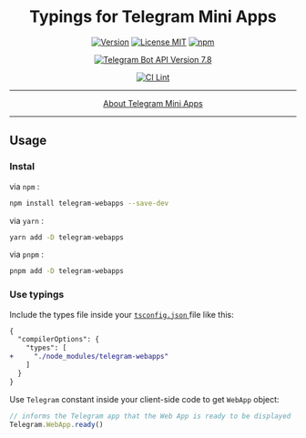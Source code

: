 <h1 align="center">Typings for Telegram Mini Apps</h1>

<p align="center">
<a href="https://npmjs.com/package/telegram-webapps"><img alt="Version" src="https://img.shields.io/npm/v/telegram-webapps"/></a>
<a href="https://npmjs.com/package/telegram-webapps"><img alt="License MIT" src="https://img.shields.io/npm/l/telegram-webapps"/></a>
<a href="https://npmjs.com/package/telegram-webapps"><img alt="npm" src="https://img.shields.io/npm/dt/telegram-webapps"/></a>
</p>
<p align="center">
<a href="https://core.telegram.org/bots/webapps"><img alt="Telegram Bot API Version 7.8" src="https://img.shields.io/badge/Telegram%20Bot%20API-7.8-blue.svg?logo=telegram"/></a>
</p>
<p align="center">
<a href="https://github.com/DavisDmitry/telegram-webapps/actions/workflows/lint.yml"><img alt="CI Lint" src="https://github.com/DavisDmitry/telegram-webapps/actions/workflows/lint.yml/badge.svg"/></a>
</p>

---

<p align="center"><a href="https://core.telegram.org/bots/webapps">About Telegram Mini Apps</a></p>

---

## Usage

### Instal

via `npm` :

```bash
npm install telegram-webapps --save-dev
```

via `yarn` :

```bash
yarn add -D telegram-webapps
```

via `pnpm` :

```bash
pnpm add -D telegram-webapps
```

### Use typings

Include the types file inside your [ `tsconfig.json` ](https://www.typescriptlang.org/docs/handbook/tsconfig-json.html) file like this:

```diff
{
  "compilerOptions": {
    "types": [
+     "./node_modules/telegram-webapps"
    ]
  }
}
```

Use `Telegram` constant inside your client-side code to get `WebApp` object:

```typescript
// informs the Telegram app that the Web App is ready to be displayed
Telegram.WebApp.ready()
```
